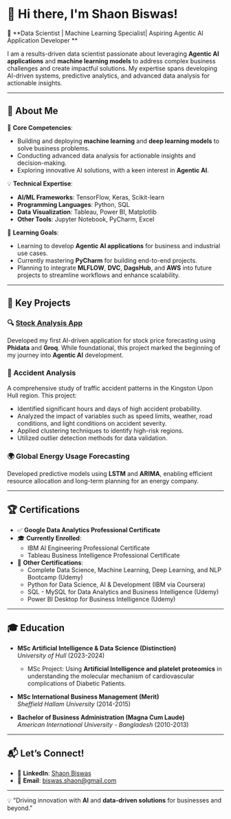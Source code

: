 # 👋 Hi there, I'm Shaon Biswas!

🚀 **Data Scientist | Machine Learning Specialist| Aspiring Agentic AI Application Developer **

I am a results-driven data scientist passionate about leveraging **Agentic AI applications** and **machine learning models** to address complex business challenges and create impactful solutions. My expertise spans developing AI-driven systems, predictive analytics, and advanced data analysis for actionable insights.

---

## 🌟 About Me
🧠 **Core Competencies**:
  - Building and deploying **machine learning** and **deep learning models** to solve business problems.
  - Conducting advanced data analysis for actionable insights and decision-making.
  - Exploring innovative AI solutions, with a keen interest in **Agentic AI**.


💡 **Technical Expertise**:
  - **AI/ML Frameworks**: TensorFlow, Keras, Scikit-learn
  - **Programming Languages**: Python, SQL
  - **Data Visualization**: Tableau, Power BI, Matplotlib
  - **Other Tools**: Jupyter Notebook, PyCharm, Excel

🎯 **Learning Goals**:
  - Learning to develop **Agentic AI applications** for business and industrial use cases.
  - Currently mastering **PyCharm** for building end-to-end projects.
  - Planning to integrate **MLFLOW**, **DVC**, **DagsHub**, and **AWS** into future projects to streamline workflows and enhance scalability.

---

## 📂 Key Projects
### **🔍 [Stock Analysis App](https://github.com/ShaonINT/Stock_Analysis_APP)**
Developed my first AI-driven application for stock price forecasting using **Phidata** and **Groq**. While foundational, this project marked the beginning of my journey into **Agentic AI** development.

### **🚦 Accident Analysis**
A comprehensive study of traffic accident patterns in the Kingston Upon Hull region. This project:
- Identified significant hours and days of high accident probability.
- Analyzed the impact of variables such as speed limits, weather, road conditions, and light conditions on accident severity.
- Applied clustering techniques to identify high-risk regions.
- Utilized outlier detection methods for data validation.

### **🌍 Global Energy Usage Forecasting**
Developed predictive models using **LSTM** and **ARIMA**, enabling efficient resource allocation and long-term planning for an energy company.

---

## 🏆 Certifications
- ✅ **Google Data Analytics Professional Certificate**
- 🎓 **Currently Enrolled**:
  - IBM AI Engineering Professional Certificate
  - Tableau Business Intelligence Professional Certificate
- 📜 **Other Certifications**:
  - Complete Data Science, Machine Learning, Deep Learning, and NLP Bootcamp (Udemy)
  - Python for Data Science, AI & Development (IBM via Coursera)
  - SQL - MySQL for Data Analytics and Business Intelligence (Udemy)
  - Power BI Desktop for Business Intelligence (Udemy)

---

## 🎓 Education
- **MSc Artificial Intelligence & Data Science (Distinction)**  
  *University of Hull* (2023-2024)  
  - MSc Project: Using **Artificial Intelligence and platelet proteomics** in understanding the molecular mechanism of cardiovascular complications of Diabetic Patients.

- **MSc International Business Management (Merit)**  
  *Sheffield Hallam University* (2014-2015)

- **Bachelor of Business Administration (Magna Cum Laude)**  
  *American International University - Bangladesh* (2010-2013)

---

## 📬 Let’s Connect!
- 💼 **LinkedIn**: [Shaon Biswas](https://www.linkedin.com/in/shaonbiswas)
- 📧 **Email**: biswas.shaon@gmail.com

---

💡 "Driving innovation with **AI** and **data-driven solutions** for businesses and beyond."
